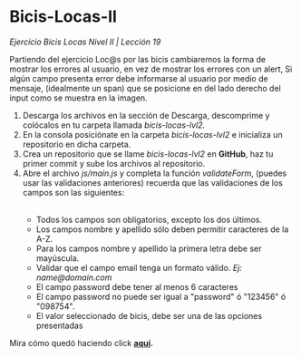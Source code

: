 # Bicis-Locas-II
<em>Ejercicio Bicis Locas Nivel II | Lección 19</em>

Partiendo del ejercicio Loc@s por las bicis cambiaremos la forma de mostrar los errores al usuario, 
en vez de mostrar los errores con un alert, Si algún campo presenta error debe informarse al usuario por medio de mensaje, 
(idealmente un span) que se posicione en del lado derecho del input como se muestra en la imagen.

<ol>
  <li>Descarga los archivos en la sección de Descarga, descomprime y colócalos en tu carpeta llamada <em>bicis-locas-lvl2.</em></li>
  <li>En la consola posiciónate en la carpeta <em>bicis-locas-lvl2</em> e inicializa un repositorio en dicha carpeta.</li>
  <li>Crea un repositorio que se llame <em>bicis-locas-lvl2</em> en <strong>GitHub</strong>, haz tu primer commit y sube los archivos al repositorio.</li>
  <li>Abre el archivo <em>js/main.js</em> y completa la función <em>validateForm</em>, (puedes usar las validaciones anteriores) recuerda que las validaciones de los campos son las siguientes:</li><br>
    <ul>
      <li>Todos los campos son obligatorios, excepto los dos últimos.</li>
      <li>Los campos nombre y apellido sólo deben permitir caracteres de la A-Z.</li>
      <li>Para los campos nombre y apellido la primera letra debe ser mayúscula.</li>
      <li>Validar que el campo email tenga un formato válido. <em>Ej: name@domain.com</em></li>
      <li>El campo password debe tener al menos 6 caracteres</li>
      <li>El campo password no puede ser igual a "password" ó "123456" ó "098754".</li>
      <li>El valor seleccionado de bicis, debe ser una de las opciones presentadas</li>
    </ul>
</ol>

Mira cómo quedó haciendo click <strong><a href="https://itsandromeda.github.io/Bicis-Locas-II/" target="_blank">aquí</a>.</strong>
